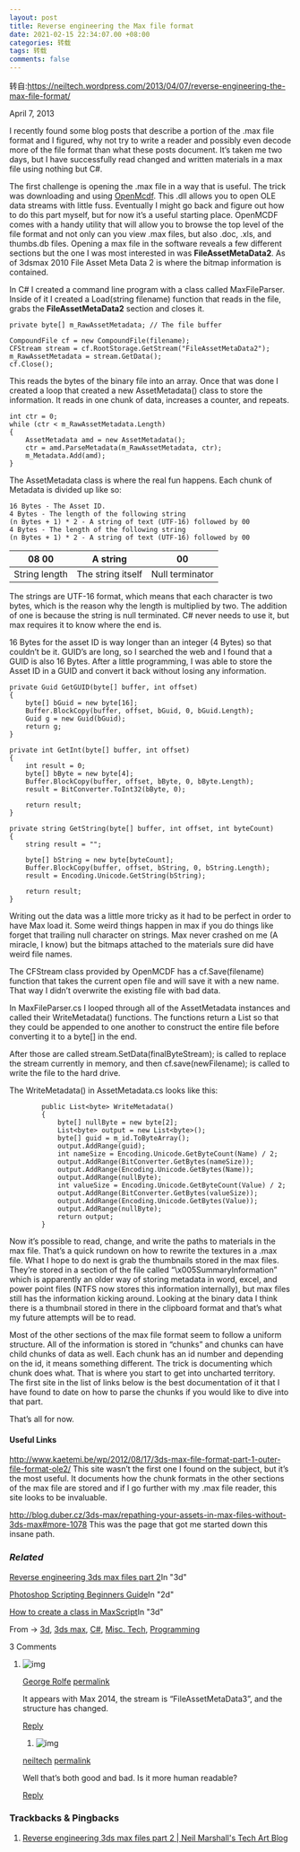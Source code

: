 ```yaml
---
layout: post
title: Reverse engineering the Max file format
date: 2021-02-15 22:34:07.00 +08:00
categories: 转载
tags: 转载
comments: false
---
```


转自:https://neiltech.wordpress.com/2013/04/07/reverse-engineering-the-max-file-format/

April 7, 2013

I recently found some blog posts that describe a portion of the .max file format and I figured, why not try to write a reader and possibly even decode more of the file format than what these posts document. It’s taken me two days, but I have successfully read changed and written materials in a max file using nothing but C#.

The first challenge is opening the .max file in a way that is useful. The trick was downloading and using [OpenMcdf](http://sourceforge.net/projects/openmcdf/). This .dll allows you to open OLE data streams with little fuss. Eventually I might go back and figure out how to do this part myself, but for now it’s a useful starting place. OpenMCDF comes with a handy utility that will allow you to browse the top level of the file format and not only can you view .max files, but also .doc, .xls, and thumbs.db files. Opening a max file in the software reveals a few different sections but the one I was most interested in was **FileAssetMetaData2**. As of 3dsmax 2010 File Asset Meta Data 2 is where the bitmap information is contained.

In C# I created a command line program with a class called MaxFileParser. Inside of it I created a Load(string filename) function that reads in the file, grabs the **FileAssetMetaData2** section and closes it.

```
private byte[] m_RawAssetMetadata; // The file buffer

CompoundFile cf = new CompoundFile(filename);
CFStream stream = cf.RootStorage.GetStream("FileAssetMetaData2");
m_RawAssetMetadata = stream.GetData();
cf.Close();
```

This reads the bytes of the binary file into an array. Once that was done I created a loop that created a new AssetMetadata() class to store the information. It reads in one chunk of data, increases a counter, and repeats.

```
int ctr = 0;
while (ctr < m_RawAssetMetadata.Length)
{
    AssetMetadata amd = new AssetMetadata();
    ctr = amd.ParseMetadata(m_RawAssetMetadata, ctr);
    m_Metadata.Add(amd);
}
```

The AssetMetadata class is where the real fun happens. Each chunk of Metadata is divided up like so:

```
16 Bytes - The Asset ID.
4 Bytes - The length of the following string
(n Bytes + 1) * 2 - A string of text (UTF-16) followed by 00
4 Bytes - The length of the following string
(n Bytes + 1) * 2 - A string of text (UTF-16) followed by 00
```

| 08 00         | A string          | 00              |
| ------------- | ----------------- | --------------- |
| String length | The string itself | Null terminator |

The strings are UTF-16 format, which means that each character is two bytes, which is the reason why the length is multiplied by two. The addition of one is because the string is null terminated. C# never needs to use it, but max requires it to know where the end is.

16 Bytes for the asset ID is way longer than an integer (4 Bytes) so that couldn’t be it. GUID’s are long, so I searched the web and I found that a GUID is also 16 Bytes. After a little programming, I was able to store the Asset ID in a GUID and convert it back without losing any information.

```
private Guid GetGUID(byte[] buffer, int offset)
{
    byte[] bGuid = new byte[16];
    Buffer.BlockCopy(buffer, offset, bGuid, 0, bGuid.Length);
    Guid g = new Guid(bGuid);
    return g;
}

private int GetInt(byte[] buffer, int offset)
{
    int result = 0;
    byte[] bByte = new byte[4];
    Buffer.BlockCopy(buffer, offset, bByte, 0, bByte.Length);
    result = BitConverter.ToInt32(bByte, 0);

    return result;
}

private string GetString(byte[] buffer, int offset, int byteCount)
{
    string result = "";

    byte[] bString = new byte[byteCount];
    Buffer.BlockCopy(buffer, offset, bString, 0, bString.Length);
    result = Encoding.Unicode.GetString(bString);

    return result;
}
```

Writing out the data was a little more tricky as it had to be perfect in order to have Max load it. Some weird things happen in max if you do things like forget that trailing null character on strings. Max never crashed on me (A miracle, I know) but the bitmaps attached to the materials sure did have weird file names.

The CFStream class provided by OpenMCDF has a cf.Save(filename) function that takes the current open file and will save it with a new name. That way I didn’t overwrite the existing file with bad data.

In MaxFileParser.cs I looped through all of the AssetMetadata instances and called their WriteMetadata() functions. The functions return a List so that they could be appended to one another to construct the entire file before converting it to a byte[] in the end.

After those are called stream.SetData(finalByteStream); is called to replace the stream currently in memory, and then cf.save(newFilename); is called to write the file to the hard drive.

The WriteMetadata() in AssetMetadata.cs looks like this:

```
        public List<byte> WriteMetadata()
        {
            byte[] nullByte = new byte[2];
            List<byte> output = new List<byte>();
            byte[] guid = m_id.ToByteArray();
            output.AddRange(guid);
            int nameSize = Encoding.Unicode.GetByteCount(Name) / 2;
            output.AddRange(BitConverter.GetBytes(nameSize));
            output.AddRange(Encoding.Unicode.GetBytes(Name));
            output.AddRange(nullByte);
            int valueSize = Encoding.Unicode.GetByteCount(Value) / 2;
            output.AddRange(BitConverter.GetBytes(valueSize));
            output.AddRange(Encoding.Unicode.GetBytes(Value));
            output.AddRange(nullByte);
            return output;
        }
```

Now it’s possible to read, change, and write the paths to materials in the max file. That’s a quick rundown on how to rewrite the textures in a .max file. What I hope to do next is grab the thumbnails stored in the max files. They’re stored in a section of the file called “\x005SummaryInformation” which is apparently an older way of storing metadata in word, excel, and power point files (NTFS now stores this information internally), but max files still has the information kicking around. Looking at the binary data I think there is a thumbnail stored in there in the clipboard format and that’s what my future attempts will be to read.

Most of the other sections of the max file format seem to follow a uniform structure. All of the information is stored in “chunks” and chunks can have child chunks of data as well. Each chunk has an id number and depending on the id, it means something different. The trick is documenting which chunk does what. That is where you start to get into uncharted territory. The first site in the list of links below is the best documentation of it that I have found to date on how to parse the chunks if you would like to dive into that part.

That’s all for now.

#### Useful Links

http://www.kaetemi.be/wp/2012/08/17/3ds-max-file-format-part-1-outer-file-format-ole2/ This site wasn’t the first one I found on the subject, but it’s the most useful. It documents how the chunk formats in the other sections of the max file are stored and if I go further with my .max file reader, this site looks to be invaluable.

http://blog.duber.cz/3ds-max/repathing-your-assets-in-max-files-without-3ds-max#more-1078 This was the page that got me started down this insane path.

### *Related*

[Reverse engineering 3ds max files part 2](https://neiltech.wordpress.com/2013/04/15/reverse-engineering-3ds-max-files-part-2/)In "3d"

[Photoshop Scripting Beginners Guide](https://neiltech.wordpress.com/2013/01/11/photoshop-scripting-beginners-guide/)In "2d"

[How to create a class in MaxScript](https://neiltech.wordpress.com/2012/11/16/how-to-create-a-class-in-maxscript/)In "3d"

From → [3d](https://neiltech.wordpress.com/category/3d/), [3ds max](https://neiltech.wordpress.com/category/3ds-max/), [C#](https://neiltech.wordpress.com/category/programming/c-programming/), [Misc. Tech](https://neiltech.wordpress.com/category/misc-tech/), [Programming](https://neiltech.wordpress.com/tag/programming/)

3 Comments

1. ![img](F:%5CGitHub%5Ca690089735.github.io%5Cassets-images%5C2021-02-15-%E7%AC%94%E8%AE%B0-%E8%BD%AC%E8%BD%BD%E6%96%87%E7%AB%A0%5Cphoto.jpg)

   [George Rolfe](https://plus.google.com/111449772257654575648) [permalink](https://neiltech.wordpress.com/2013/04/07/reverse-engineering-the-max-file-format/#comment-236)

   It appears with Max 2014, the stream is “FileAssetMetaData3”, and the structure has changed.

   [Reply](https://neiltech.wordpress.com/2013/04/07/reverse-engineering-the-max-file-format/?replytocom=236#respond)

   1. ![img](F:%5CGitHub%5Ca690089735.github.io%5Cassets-images%5C2021-02-15-%E7%AC%94%E8%AE%B0-%E8%BD%AC%E8%BD%BD%E6%96%87%E7%AB%A0%5C2ff479805012167816df2b4347afc354)

     [neiltech](https://neiltech.wordpress.com/) [permalink](https://neiltech.wordpress.com/2013/04/07/reverse-engineering-the-max-file-format/#comment-237)

     Well that’s both good and bad. Is it more human readable?

     [Reply](https://neiltech.wordpress.com/2013/04/07/reverse-engineering-the-max-file-format/?replytocom=237#respond)

### Trackbacks & Pingbacks

1. [Reverse engineering 3ds max files part 2 | Neil Marshall's Tech Art Blog](https://neiltech.wordpress.com/2013/04/15/reverse-engineering-3ds-max-files-part-2/)

